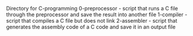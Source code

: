 Directory for C-programming
0-preprocessor - script that runs a C file through the preprocessor and save the result into another file
1-compiler - script that compiles a C file but does not link
2-assembler - script that generates the assembly code of a C code and save it in an output file
